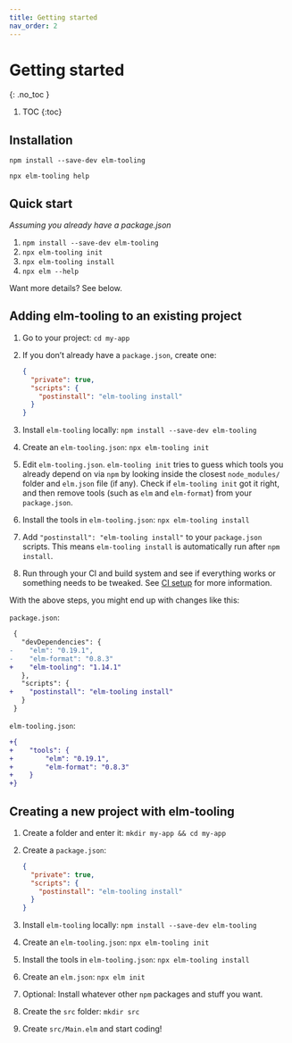 ```yaml
---
title: Getting started
nav_order: 2
---
```


<!-- prettier-ignore-start -->

# Getting started
{: .no_toc }

1. TOC
{:toc}

<!-- prettier-ignore-end -->

## Installation

```
npm install --save-dev elm-tooling
```

```
npx elm-tooling help
```

## Quick start

_Assuming you already have a package.json_

1. `npm install --save-dev elm-tooling`
2. `npx elm-tooling init`
3. `npx elm-tooling install`
4. `npx elm --help`

Want more details? See below.

## Adding elm-tooling to an existing project

1. Go to your project: `cd my-app`

2. If you don’t already have a `package.json`, create one:

   ```json
   {
     "private": true,
     "scripts": {
       "postinstall": "elm-tooling install"
     }
   }
   ```

3. Install `elm-tooling` locally: `npm install --save-dev elm-tooling`

4. Create an `elm-tooling.json`: `npx elm-tooling init`

5. Edit `elm-tooling.json`. `elm-tooling init` tries to guess which tools you already depend on via `npm` by looking inside the closest `node_modules/` folder and `elm.json` file (if any). Check if `elm-tooling init` got it right, and then remove tools (such as `elm` and `elm-format`) from your `package.json`.

6. Install the tools in `elm-tooling.json`: `npx elm-tooling install`

7. Add `"postinstall": "elm-tooling install"` to your `package.json` scripts. This means `elm-tooling install` is automatically run after `npm install`.

8. Run through your CI and build system and see if everything works or something needs to be tweaked. See [CI setup](../ci) for more information.

With the above steps, you might end up with changes like this:

`package.json`:

```diff
 {
   "devDependencies": {
-    "elm": "0.19.1",
-    "elm-format": "0.8.3"
+    "elm-tooling": "1.14.1"
   },
   "scripts": {
+    "postinstall": "elm-tooling install"
   }
 }
```

`elm-tooling.json`:

```diff
+{
+    "tools": {
+        "elm": "0.19.1",
+        "elm-format": "0.8.3"
+    }
+}
```

## Creating a new project with elm-tooling

1. Create a folder and enter it: `mkdir my-app && cd my-app`

2. Create a `package.json`:

   ```json
   {
     "private": true,
     "scripts": {
       "postinstall": "elm-tooling install"
     }
   }
   ```

3. Install `elm-tooling` locally: `npm install --save-dev elm-tooling`

4. Create an `elm-tooling.json`: `npx elm-tooling init`

5. Install the tools in `elm-tooling.json`: `npx elm-tooling install`

6. Create an `elm.json`: `npx elm init`

7. Optional: Install whatever other `npm` packages and stuff you want.

8. Create the `src` folder: `mkdir src`

9. Create `src/Main.elm` and start coding!
